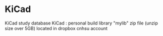 # KiCad
KiCad study database
KiCad : personal build library "mylib" zip file (unzip size over 5GB) located in dropbox cnhsu account
